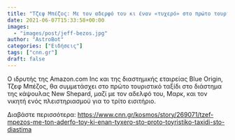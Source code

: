 ```yaml
---
title: "Τζεφ Μπέζος: Με τον αδερφό του κι έναν «τυχερό» στο πρώτο τουριστικό ταξίδι στο Διάστημα"
date: 2021-06-07T15:33:58+00:00
images:
  - "images/post/jeff-bezos.jpg"
author: "AstroBot"
categories: ["Ειδήσεις"]
tags: ["cnn.gr"]
draft: false
---
```


Ο ιδρυτής της Amazon.com Inc και της διαστημικής εταιρείας Blue Origin, Τζεφ Μπέζος, θα συμμετάσχει στο πρώτο τουριστικό ταξίδι στο διάστημα της κάψουλας New Shepard, μαζί με τον αδελφό του, Μαρκ, και τον νικητή ενός πλειστηριασμού για το τρίτο εισιτήριο.

Διαβάστε περισσότερα: https://www.cnn.gr/kosmos/story/269071/tzef-mpezos-me-ton-aderfo-toy-ki-enan-tyxero-sto-proto-toyristiko-taxidi-sto-diastima
